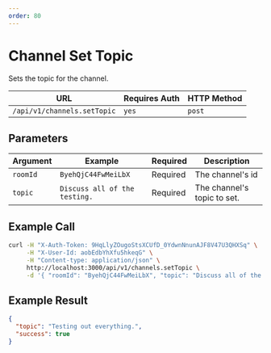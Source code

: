```yaml
---
order: 80
---
```


# Channel Set Topic
Sets the topic for the channel.

| URL | Requires Auth | HTTP Method |
| --- | ------------- | ----------- |
| `/api/v1/channels.setTopic` | `yes` | `post` |

## Parameters
| Argument | Example | Required | Description |
| -------- | ------- | -------- | ----------- |
| `roomId` | `ByehQjC44FwMeiLbX` | Required | The channel's id |
| `topic` | `Discuss all of the testing.` | Required | The channel's topic to set. |

## Example Call
```bash
curl -H "X-Auth-Token: 9HqLlyZOugoStsXCUfD_0YdwnNnunAJF8V47U3QHXSq" \
     -H "X-User-Id: aobEdbYhXfu5hkeqG" \
     -H "Content-type: application/json" \
     http://localhost:3000/api/v1/channels.setTopic \
     -d '{ "roomId": "ByehQjC44FwMeiLbX", "topic": "Discuss all of the testing" }'
```

## Example Result
```json
{
  "topic": "Testing out everything.",
  "success": true
}
```